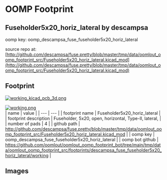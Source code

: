 # OOMP Footprint  
## Fuseholder5x20_horiz_lateral  by descampsa  
  
oomp key: oomp_descampsa_fuse_fuseholder5x20_horiz_lateral  
  
source repo at: [http://github.com/descampsa/fuse.pretty/blob/master/tmp/data/oomlout_oomp_footprint_src/Fuseholder5x20_horiz_lateral.kicad_mod](http://github.com/descampsa/fuse.pretty/blob/master/tmp/data/oomlout_oomp_footprint_src/Fuseholder5x20_horiz_lateral.kicad_mod)  
## Footprint  
  
[![working_kicad_pcb_3d.png](working_kicad_pcb_3d_600.png)](working_kicad_pcb_3d.png)  
  
[![working.png](working_600.png)](working.png)  
| name | value | 
| --- | --- | 
| footprint name | Fuseholder5x20_horiz_lateral | 
| footprint description | Fuseholder, 5x20, open, horizontal, Type-II, lateral, | 
| number of pads | 4 | 
| github path | http://github.com/descampsa/fuse.pretty/blob/master/tmp/data/oomlout_oomp_footprint_src/Fuseholder5x20_horiz_lateral.kicad_mod | 
| oomp key | oomp_descampsa_fuse_fuseholder5x20_horiz_lateral | 
| oomp bot github | https://github.com/oomlout/oomlout_oomp_footprint_bot/tree/main/tmp/data/oomlout_oomp_footprint_src/footprints/descampsa_fuse_fuseholder5x20_horiz_lateral/working | 
## Images  
